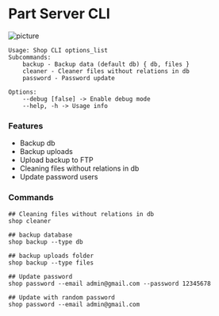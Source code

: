 Part Server CLI
===================

![picture](https://keygenqt.github.io/km-shop/data/preview/cli/preview-1000.png)

```
Usage: Shop CLI options_list
Subcommands: 
    backup - Backup data (default db) { db, files }
    cleaner - Cleaner files without relations in db
    password - Password update

Options: 
    --debug [false] -> Enable debug mode 
    --help, -h -> Usage info 
```

### Features

* Backup db
* Backup uploads
* Upload backup to FTP
* Cleaning files without relations in db
* Update password users

### Commands

```shell
## Cleaning files without relations in db
shop cleaner

## backup database
shop backup --type db

## backup uploads folder
shop backup --type files

## Update password
shop password --email admin@gmail.com --password 12345678

## Update with random password
shop password --email admin@gmail.com
```